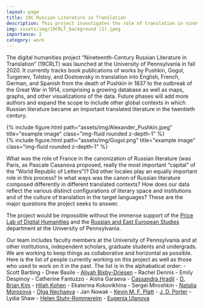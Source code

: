 ```yaml
---
layout: page
title: 19C Russian Literature in Translation
description: This project investigates the role of translation in nineteenth-century Russian literature’s rise to prominence in world literature as a case study in the processes whereby a nationally or linguistically defined literature may achieve circulation and recognition on a global level. 
img: assets/img/19CRLT_background (1).jpeg
importance: 2
category: work
---
```


The digital humanities project “Nineteenth-Century Russian Literature in Translation” (19CRLT) was launched at the University of Pennsylvania in fall 2020. It currently tracks book publications of works by Pushkin, Gogol, Turgenev, Tolstoy, and Dostoevsky in translation into English, French, German, and Spanish from the death of Pushkin in 1837 to the outbreak of the Great War in 1914, comprising a growing database as well as maps, graphs, and other visualizations of the data. Future phases will add more authors and expand the scope to include other global contexts in which Russian literature became an important translated literature in the twentieth century.

<div class="row justify-content-sm-center">
    <div class="col-sm-8 mt-3 mt-md-0">
        {% include figure.html path="assets/img/Alexander_Pushkin.jpeg" title="example image" class="img-fluid rounded z-depth-1" %}
    </div>
    <div class="col-sm-4 mt-3 mt-md-0">
        {% include figure.html path="assets/img/Gogol.png" title="example image" class="img-fluid rounded z-depth-1" %}
    </div>

What was the role of France in the canonization of Russian literature (was Paris, as Pascale Casanova proposed, really the most important “capital” of the “World Republic of Letters”)? Did other locales play an equally important role in this process? In what ways was the canon of Russian literature composed differently in different translated contexts? How does our data reflect the various distinct configurations of literary space and institutions and of the culture of translation in the target languages? These are the major questions the project seeks to answer.

The project would be impossible without the immense support of the [Price Lab of Digital Humanities](https://pricelab.sas.upenn.edu/) and the [Russian and East European Studies](https://rees.sas.upenn.edu/) department at the University of Pennsylvania.

Our team includes faculty members at the University of Pennsylvania and at other institutions, independent scholars, graduate students and undergrads. We are working to keep things as collaborative and horizontal as possible. Here is the list of people currently working on this project as well as those who used to work on it in the past. The list is in the alphabatical order:
    - Scott Bartling
    - Drew Basile
    - [Aliyah Bixby-Driesen](https://anthropology.sas.upenn.edu/people/aliyah-bixby-driesen)
    - Rachel Dennis
    - Emily Despinoy
    - Catherine Fantuzzo
    - Aisha Garaeva
    - [Cassandra Hradil](https://pricelab.sas.upenn.edu/fellows/hradil-cassandra)
    - [D. Brian Kim](https://rees.sas.upenn.edu/people/d-brian-kim)
    - [Hilah Kohen](https://complit.sas.upenn.edu/people/hilah-kohen)
    - Ekaterina Kokovikhina
    - Sergei Miroshkin
    - [Natalia Morozova](https://ajif-ucm.academia.edu/NataliaMorozova)
    - [Olga Nechaeva](https://olyanechaeva.github.io/my_site/)
    - Jan Nowak
    - [Kevin M. F. Platt](https://rees.sas.upenn.edu/people/kevin-mf-platt)
    - [J. D. Porter](https://pricelab.sas.upenn.edu/fellows/porter-jd)
    - Lydia Shaw
    - [Helen Stuhr-Rommereim](https://www.swarthmore.edu/russian/faculty-staff)
    - [Eugenia Ulanova](https://complit.sas.upenn.edu/people/eugenia-ulanova)
